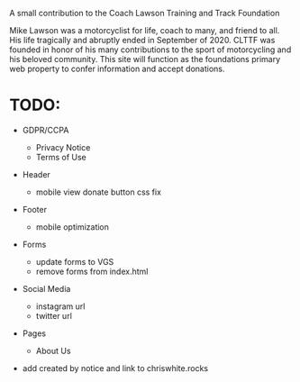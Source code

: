 A small contribution to the Coach Lawson Training and Track Foundation

Mike Lawson was a motorcyclist for life, coach to many, and friend to all. His life tragically and abruptly ended in September of 2020. CLTTF was founded in honor of his many contributions to the sport of motorcycling and his beloved community. This site will function as the foundations primary web property to confer information and accept donations.

# TODO:

- GDPR/CCPA

  - Privacy Notice
  - Terms of Use

- Header

  - mobile view donate button css fix

- Footer

  - mobile optimization

- Forms

  - update forms to VGS
  - remove forms from index.html

- Social Media

  - instagram url
  - twitter url

- Pages

  - About Us

- add created by notice and link to chriswhite.rocks
